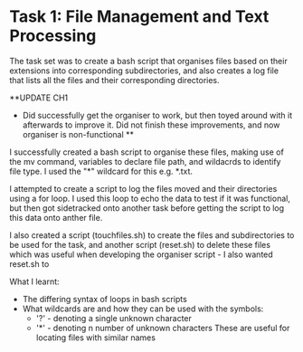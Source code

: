 # Task 1: File Management and Text Processing

The task set was to create a bash script that organises files based on their extensions into corresponding subdirectories, and also creates a log file that lists all the files and their corresponding directories.

**UPDATE CH1
- Did successfully get the organiser to work, but then toyed around with it afterwards to improve it. Did not finish these improvements, and now organiser is non-functional 
**

I successfully created a bash script to organise these files, making use of the mv command, variables to declare file path, and wildacrds to identify file type. I used the "*" wildcard for this e.g. *.txt.

I attempted to create a script to log the files moved and their directories using a for loop. I used this loop to echo the data to test if it was functional, but then got sidetracked onto another task before getting the script to log this data onto anther file.

I also created a script (touchfiles.sh) to create the files and subdirectories to be used for the task, and another script (reset.sh) to delete these files which was useful when developing the organiser script - I also wanted reset.sh to 

What I learnt: 
- The differing syntax of loops in bash scripts
- What wildcards are and how they can be used with the symbols:
    - '?' - denoting a single unknown character
    - '*' - denoting n number of unknown characters
    These are useful for locating files with similar names 

